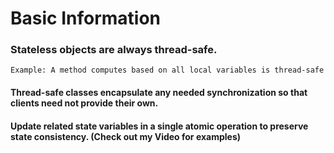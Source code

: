 # Basic Information


### Stateless objects are always thread-safe. 
    Example: A method computes based on all local variables is thread-safe
    
#### Thread-safe classes encapsulate any needed synchronization so that clients need not provide their own.

#### Update related state variables in a single atomic operation to preserve state consistency. (Check out my Video for examples)
